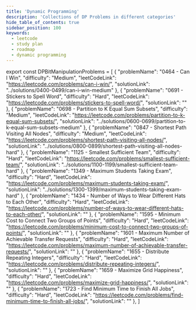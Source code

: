 ```yaml
---
title: 'Dynamic Programming'
description: 'Collections of DP Problems in different categories'
hide_table_of_contents: true
sidebar_position: 100
keywords:
  - leetcode
  - study plan
  - roadmap
  - dynamic programming
---
```


export const DPBitManipulationProblems = [
  {
    "problemName": "0464 - Can I Win",
    "difficulty": "Medium",
    "leetCodeLink": "https://leetcode.com/problems/can-i-win/",
    "solutionLink": "../solutions/0400-0499/can-i-win-medium"
  },
  {
    "problemName": "0691 - Stickers to Spell Word",
    "difficulty": "Hard",
    "leetCodeLink": "https://leetcode.com/problems/stickers-to-spell-word/",
    "solutionLink": ""
  },
  {
    "problemName": "0698 - Partition to K Equal Sum Subsets",
    "difficulty": "Medium",
    "leetCodeLink": "https://leetcode.com/problems/partition-to-k-equal-sum-subsets/",
    "solutionLink": "../solutions/0600-0699/partition-to-k-equal-sum-subsets-medium"
  },
  {
    "problemName": "0847 -  Shortest Path Visiting All Nodes",
    "difficulty": "Medium",
    "leetCodeLink": "https://leetcode.com/problems/shortest-path-visiting-all-nodes/",
    "solutionLink": "../solutions/0800-0899/shortest-path-visiting-all-nodes-hard"
  },
  {
    "problemName": "1125 -  Smallest Sufficient Team",
    "difficulty": "Hard",
    "leetCodeLink": "https://leetcode.com/problems/smallest-sufficient-team/",
    "solutionLink": "../solutions/1100-1199/smallest-sufficient-team-hard"
  },
  {
    "problemName": "1349 - Maximum Students Taking Exam",
    "difficulty": "Hard",
    "leetCodeLink": "https://leetcode.com/problems/maximum-students-taking-exam/",
    "solutionLink": "../solutions/1300-1399/maximum-students-taking-exam-hard"
  },
  {
    "problemName": "1434 - Number of Ways to Wear Different Hats to Each Other",
    "difficulty": "Hard",
    "leetCodeLink": "https://leetcode.com/problems/number-of-ways-to-wear-different-hats-to-each-other/",
    "solutionLink": ""
  },
  {
    "problemName": "1595 - Minimum Cost to Connect Two Groups of Points",
    "difficulty": "Hard",
    "leetCodeLink": "https://leetcode.com/problems/minimum-cost-to-connect-two-groups-of-points/",
    "solutionLink": ""
  },
  {
    "problemName": "1601 - Maximum Number of Achievable Transfer Requests",
    "difficulty": "Hard",
    "leetCodeLink": "https://leetcode.com/problems/maximum-number-of-achievable-transfer-requests/",
    "solutionLink": ""
  },
  {
    "problemName": "1655 - Distribute Repeating Integers",
    "difficulty": "Hard",
    "leetCodeLink": "https://leetcode.com/problems/distribute-repeating-integers/",
    "solutionLink": ""
  },
  {
    "problemName": "1659 - Maximize Grid Happiness",
    "difficulty": "Hard",
    "leetCodeLink": "https://leetcode.com/problems/maximize-grid-happiness/",
    "solutionLink": ""
  },
  {
    "problemName": "1723 - Find Minimum Time to Finish All Jobs",
    "difficulty": "Hard",
    "leetCodeLink": "https://leetcode.com/problems/find-minimum-time-to-finish-all-jobs/",
    "solutionLink": ""
  },
]

<Table 
  title="Bit Manipulation" 
  data={DPBitManipulationProblems} 
  collectionLink="https://leetcode.com/list/eeo6ays7"  
/>